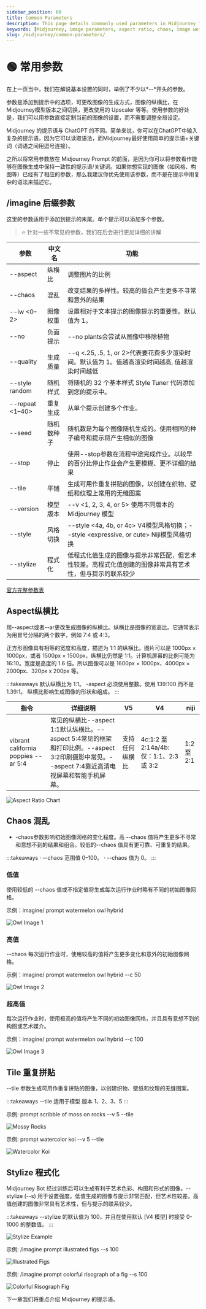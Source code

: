 ```yaml
---
sidebar_position: 60
title: Common Parameters
description: This page details commonly used parameters in Midjourney for customizing image generation settings.
keywords: [Midjourney, image parameters, aspect ratio, chaos, image weight, upscaler, stylize, tile, seed, stop]
slug: /midjourney/common-parameters/
---
```

# 🟢 常用参数

在上一页当中，我们在解说基本设置的同时，举例了不少以*--*开头的参数。

参数是添加到提示中的选项，可更改图像的生成方式，图像的纵横比，在 Midjourney模型版本之间切换，更改使用的 Upscaler 等等。使用参数的好处是，我们可以用参数直接定制当前的图像的设置，而不需要调整全局设定。

Midjourney 的提示语与 ChatGPT 的不同。简单来说，你可以在ChatGPT中输入复杂的提示语，因为它可以读取语法，而Midjourney最好使用简单的提示语+关键词（词语之间用逗号连接）。

之所以将常用参数放在 Midjourney Prompt 的前面，是因为你可以将参数看作能够在图像生成中保持一致性的提示语/关键词。如果你想实现的图像（如风格、构图等）已经有了相应的参数，那么我建议你优先使用该参数，而不是在提示中用复杂的语法来描述它。

## /imagine 后缀参数

这里的参数适用于添加到提示的末尾。单个提示可以添加多个参数。

> 🔥 针对一些不常见的参数，我们在后会进行更加详细的讲解


| 参数 | 中文名 | 功能 |
| --- | --- | --- |
| --aspect | 纵横比 | 调整图片的比例 |
| --chaos | 混乱 | 改变结果的多样性。较高的值会产生更多不寻常和意外的结果 |
| --iw <0–2> | 图像权重 | 设置相对于文本提示的图像提示的重要性。默认值为 1。 |
| --no | 负面提示 | --no plants会尝试从图像中移除植物 |
| --quality | 生成质量 | --q <.25, .5, 1, or 2>代表要花费多少渲染时间。默认值为 1。值越高渲染时间越高, 值越渲染时间越低 |
| --style random | 随机样式 | 将随机的 32 个基本样式 Style Tuner 代码添加到您的提示中。 |
| --repeat <1–40> | 重复生成 | 从单个提示创建多个作业。  |
| --seed | 随机数种子 | 随机数是为每个图像随机生成的。使用相同的种子编号和提示将产生相似的图像 |
| --stop | 停止 | 使用--stop参数在流程中途完成作业。以较早的百分比停止作业会产生更模糊、更不详细的结果 |
| --tile | 平铺 | 生成可用作重复拼贴的图像，以创建在织物、壁纸和纹理上常用的无缝图案 |
| --version | 模型版本 | --v <1, 2, 3, 4, or 5> 使用不同版本的 Midjourney 模型 |
| --style | 风格切换 | --style <4a, 4b, or 4c> V4模型风格切换；--style <expressive, or cute> Niji模型风格切换 |
| --stylize | 程式化 | 低程式化值生成的图像与提示非常匹配，但艺术性较差。高程式化值创建的图像非常具有艺术性，但与提示的联系较少 |

[官方完整参数表](https://docs.midjourney.com/docs/parameter-list)

## Aspect纵横比

用--aspect或者--ar更改生成图像的纵横比。纵横比是图像的宽高比。它通常表示为用冒号分隔的两个数字，例如 7:4 或 4:3。

正方形图像具有相等的宽度和高度，描述为 1:1 的纵横比。图片可以是 1000px × 1000px，或者 1500px × 1500px，纵横比仍然是 1:1。计算机屏幕的比例可能为 16:10。宽度是高度的 1.6 倍。所以图像可以是 1600px × 1000px、4000px × 2000px、320px x 200px 等。

:::takeaways
默认纵横比为 1:1。
-aspect 必须使用整数。使用 139:100 而不是 1.39:1。 纵横比影响生成图像的形状和组成。
:::

| 指令 | 详细说明 | V5 | V4 | niji |
| --- | --- | --- | --- | --- |
| vibrant california poppies --ar 5:4 | 常见的纵横比--aspect 1:1默认纵横比。--aspect 5:4常见的框架和打印比例。--aspect 3:2印刷摄影中常见。--aspect 7:4靠近高清电视屏幕和智能手机屏幕。 | 支持任何纵横比 | 4c:1:2 至 2:14a/4b:仅：1:1、2:3 或 3:2 | 1:2 至 2:1 |

![Aspect Ratio Chart](https://cdn.jsdelivr.net/gh/donttal/imgbed/img/9b1652d827cf505e263c2379358a74ca.png)

## Chaos 混乱

- -chaos参数影响初始图像网格的变化程度。高 --chaos 值将产生更多不寻常和意想不到的结果和组合。较低的--chaos 值具有更可靠、可重复的结果。

:::takeaways
· --chaos 范围值 0–100。
· --chaos 值为 0。
:::

### 低值

使用较低的 --chaos 值或不指定值将生成每次运行作业时略有不同的初始图像网格。

示例：imagine/ prompt watermelon owl hybrid

![Owl Image 1](https://cdn.jsdelivr.net/gh/donttal/imgbed/img/113e908a456305a75eff39f4d6e433f1.jpg)

### 高值

--chaos 每次运行作业时，使用较高的值将产生更多变化和意外的初始图像网格。

示例：imagine/ prompt watermelon owl hybrid --c 50

![Owl Image 2](https://cdn.jsdelivr.net/gh/donttal/imgbed/img/8e3144279e4ae6495d70985c1d5b02d5.jpg)

### 超高值

每次运行作业时，使用极高的值将产生不同的初始图像网格，并且具有意想不到的构图或艺术媒介。

示例：imagine/ prompt watermelon owl hybrid --c 100

![Owl Image 3](https://cdn.jsdelivr.net/gh/donttal/imgbed/img/ea2b694edde8dad2f4a3bbaaa3aa7a31.jpg)

## Tile 重复拼贴

--tile 参数生成可用作重复拼贴的图像，以创建织物、壁纸和纹理的无缝图案。

:::takeaways
--tile 适用于模型 版本 1、2、3、5
:::

示例: prompt scribble of moss on rocks --v 5 --tile

![Mossy Rocks](https://cdn.jsdelivr.net/gh/donttal/imgbed/img/bda95e6771073de99d85b135e924ed9b.png)

示例: prompt watercolor koi --v 5 --tile

![Watercolor Koi](https://cdn.jsdelivr.net/gh/donttal/imgbed/img/bf7c1775ad8530e4400ecdb0c3503d21.png)

## Stylize 程式化

Midjourney Bot 经过训练后可以生成有利于艺术色彩、构图和形式的图像。--stylize (--s) 用于设置强度。低值生成的图像与提示非常匹配，但艺术性较差。高值创建的图像非常具有艺术性，但与提示的联系较少。

:::takeaways
--stylize 的默认值为 100，并且在使用默认 [V4 模型] 时接受 0-1000 的整数值。
:::

![Stylize Example](https://cdn.jsdelivr.net/gh/donttal/imgbed/img/a1908917822bf0175dfe0afabd3293f1.png)

示例: /imagine prompt illustrated figs --s 100

![Illustrated Figs](https://cdn.jsdelivr.net/gh/donttal/imgbed/img/cfcbf9a72c526578feafb0f7ca734637.jpg)

示例: /imagine prompt colorful risograph of a fig --s 100

![Colorful Risograph Fig](https://cdn.jsdelivr.net/gh/donttal/imgbed/img/a42ca78b1d9236f54f9fefca26d2814a.jpg)

下一章我们将重点介绍 Midjourney 的提示语。